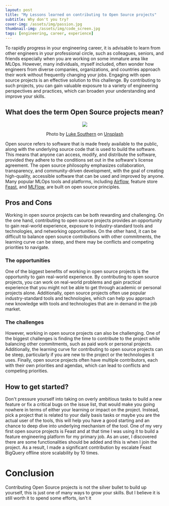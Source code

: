 ```yaml
---
layout: post
title: "My Lessons learned on contributing to Open Source projects"
subtitle: Why don't you try?
cover-img: /assets/img/passion.jpg
thumbnail-img: /assets/img/code_screen.jpg
tags: [engineering, career, experience]
---
```


To rapidly progress in your engineering career, it is advisable to learn from other engineers in your professional circle, such as colleagues, seniors, and friends especially when you are working on some immature area like MLOps. However, many individuals, myself included, often wonder how engineers from diverse companies, organizations, and countries approach their work without frequently changing your jobs. Engaging with open source projects is an effective solution to this challenge. By contributing to such projects, you can gain valuable exposure to a variety of engineering perspectives and practices, which can broaden your understanding and improve your skills.

## What does the term Open Source projects mean?
<p align = "center">
<img src = "https://images.unsplash.com/photo-1569017388730-020b5f80a004?ixlib=rb-4.0.3&ixid=MnwxMjA3fDB8MHxwaG90by1wYWdlfHx8fGVufDB8fHx8&auto=format&fit=crop&w=3270&q=80">
</p>
<p align = "center">
Photo by <a href="https://unsplash.com/@lukesouthern?utm_source=unsplash&utm_medium=referral&utm_content=creditCopyText">Luke Southern</a> on <a href="https://unsplash.com/photos/4kCGEB7Kt4k?utm_source=unsplash&utm_medium=referral&utm_content=creditCopyText">Unsplash</a>

</p>

Open source refers to software that is made freely available to the public, along with the underlying source code that is used to build the software. This means that anyone can access, modify, and distribute the software, provided they adhere to the conditions set out in the software's license agreement. The open source philosophy emphasizes collaboration, transparency, and community-driven development, with the goal of creating high-quality, accessible software that can be used and improved by anyone. Many popular MLOps tools and platforms, including [Airflow](https://github.com/apache/airflow), feature store [Feast](https://github.com/feast-dev/feast), and [MLFlow](https://github.com/mlflow/mlflow), are built on open source principles.

## Pros and Cons

Working in open source projects can be both rewarding and challenging. On the one hand, contributing to open source projects provides an opportunity to gain real-world experience, exposure to industry-standard tools and technologies, and networking opportunities. On the other hand, it can be difficult to balance open source contributions with other commitments, the learning curve can be steep, and there may be conflicts and competing priorities to navigate.

### The opportunities

One of the biggest benefits of working in open source projects is the opportunity to gain real-world experience. By contributing to open source projects, you can work on real-world problems and gain practical experience that you might not be able to get through academic or personal projects alone. Additionally, open source projects often use popular industry-standard tools and technologies, which can help you approach new knowledge with tools and technologies that are in demand in the job market.

### The challenges

However, working in open source projects can also be challenging. One of the biggest challenges is finding the time to contribute to the project while balancing other commitments, such as paid work or personal projects. Additionally, the learning curve for contributing to open source projects can be steep, particularly if you are new to the project or the technologies it uses. Finally, open source projects often have multiple contributors, each with their own priorities and agendas, which can lead to conflicts and competing priorities.

## How to get started?

Don't pressure yourself into taking on overly ambitious tasks to build a new feature or fix a critical bugs on the issue list, that would make you going nowhere in terms of either your learning or impact on the project. Instead, pick a project that is related to your daily basis tasks or maybe you are the actual user of the tools, this will help you have a good starting and an chance to deep dive into underlying mechanism of the tool.
One of my very first open source projects is Feast and at that time I was using it to build a feature engineering platform for my primary job. As an user, I discovered there are some functionalities should be added and this is when I join the project. As a result, I made a significant contribution by escalate Feast BigQuery offline store scalability by 10 times.

# Conclusion

Contributing Open Source projects is not the silver bullet to build up yourself, this is just one of many ways to grow your skills. But I believe it is still worth it to spend some efforts, isn't it
